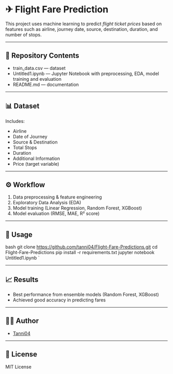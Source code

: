 # ✈ Flight Fare Prediction

This project uses machine learning to predict *flight ticket prices* based on features such as airline, journey date, source, destination, duration, and number of stops.

---

## 📂 Repository Contents
- train_data.csv — dataset  
- Untitled1.ipynb — Jupyter Notebook with preprocessing, EDA, model training and evaluation  
- README.md — documentation  

---

## 📊 Dataset
Includes:
- Airline  
- Date of Journey  
- Source & Destination  
- Total Stops  
- Duration  
- Additional Information  
- Price (target variable)  

---

## ⚙ Workflow
1. Data preprocessing & feature engineering  
2. Exploratory Data Analysis (EDA)  
3. Model training (Linear Regression, Random Forest, XGBoost)  
4. Model evaluation (RMSE, MAE, R² score)  

---

## 🚀 Usage
bash
git clone https://github.com/tanni04/Flight-Fare-Predictions.git
cd Flight-Fare-Predictions
pip install -r requirements.txt
jupyter notebook Untitled1.ipynb
`

---

## 📈 Results

* Best performance from ensemble models (Random Forest, XGBoost)
* Achieved good accuracy in predicting fares

---

## 👩‍💻 Author

* [Tanni04](https://github.com/tanni04)

---

## 📜 License

MIT License

```

